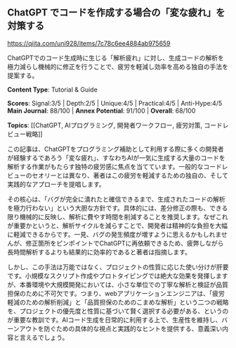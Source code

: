 ## ChatGPT でコードを作成する場合の「変な疲れ」を対策する

https://qiita.com/uni928/items/7c78c6ee4884ab975659

ChatGPTでのコード生成時に生じる「解析疲れ」に対し、生成コードの解析を極力減らし機械的に修正を行うことで、疲労を軽減し効率を高める独自の手法を提案する。

**Content Type**: Tutorial & Guide

**Scores**: Signal:3/5 | Depth:2/5 | Unique:4/5 | Practical:4/5 | Anti-Hype:4/5
**Main Journal**: 88/100 | **Annex Potential**: 91/100 | **Overall**: 68/100

**Topics**: [[ChatGPT, AIプログラミング, 開発者ワークフロー, 疲労対策, コードレビュー戦略]]

この記事は、ChatGPTをプログラミング補助として利用する際に多くの開発者が経験するであろう「変な疲れ」、すなわちAIが一気に生成する大量のコードを解析する作業がもたらす独特の疲労感に焦点を当てています。一般的なコードレビューのセオリーとは異なり、著者はこの疲労を軽減するための独自の、そして実践的なアプローチを提唱します。

その核心は、「バグが完全に潰れたと確信できるまで、生成されたコードの解析を極力行わない」という大胆な方針です。具体的には、差分修正の際も、できる限り機械的に反映し、解析に費やす時間を削減することを推奨します。なぜこれが重要かというと、解析サイクルを減らすことで、開発者は精神的な負担を大幅に軽減できるからです。一見、バグの発生頻度が増すように思えるかもしれませんが、修正箇所をピンポイントでChatGPTに再依頼できるため、疲弊しながら長時間解析するよりも結果的に効率的であると著者は指摘します。

しかし、この手法は万能ではなく、プロジェクトの性質に応じた使い分けが肝要です。小規模なスクリプト作成やプロトタイピングでは絶大な効果を発揮しますが、本番環境や大規模開発においては、小さな単位での丁寧な解析と検証が品質担保のために不可欠です。つまり、webアプリケーションエンジニアは、「疲労軽減のための解析削減」と「品質担保のためのこまめな解析」という二つの戦略を、プロジェクトの優先度と性質に基づいて賢く選択する必要がある、というのが重要な教訓です。AIコード生成を日常的に利用する上で、生産性を維持し、バーンアウトを防ぐための具体的な視点と実践的なヒントを提供する、意義深い内容と言えるでしょう。